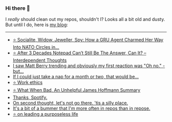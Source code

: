 ### Hi there 👋

I _really_ should clean out my repos, shouldn't I? Looks all a bit old and dusty. But until I do, here is [my blog](https://lostfocus.de/):

--- 

<!-- POST-LIST:START -->
- [⭐️ Socialite, Widow, Jeweller, Spy: How a GRU Agent Charmed Her Way Into NATO Circles in…](https://lostfocus.de/2022/08/29/230782/)
- [⭐️ After 3 Decades Notepad Can’t Still Be The Answer, Can It? – Interdependent Thoughts](https://lostfocus.de/2022/08/29/230781/)
- [I saw Matt Berry trending and obviously my first reaction was &quot;Oh no.&quot; - but…](https://lostfocus.de/2022/08/26/230778/)
- [If I could just take a nap for a month or two, that would be…](https://lostfocus.de/2022/08/25/230775/)
- [⭐️ Work ethics](https://lostfocus.de/2022/08/24/230774/)
- [⭐️ What When Bad, An Unhelpful James Hoffmann Summary](https://lostfocus.de/2022/08/23/230773/)
- [Thanks, Spotify.](https://lostfocus.de/2022/08/18/230764/)
- [On second thought, let&#39;s not go there. &#39;tis a silly place.](https://lostfocus.de/2022/08/17/230760/)
- [It&#39;s a bit of a bummer that I&#39;m more often in repos than in repose.](https://lostfocus.de/2022/08/17/230757/)
- [⭐️ on leading a purposeless life](https://lostfocus.de/2022/08/16/230755/)
<!-- POST-LIST:END -->

<!--
**lostfocus/lostfocus** is a ✨ _special_ ✨ repository because its `README.md` (this file) appears on your GitHub profile.

Here are some ideas to get you started:

- 🔭 I’m currently working on ...
- 🌱 I’m currently learning ...
- 👯 I’m looking to collaborate on ...
- 🤔 I’m looking for help with ...
- 💬 Ask me about ...
- 📫 How to reach me: ...
- 😄 Pronouns: ...
- ⚡ Fun fact: ...
-->
